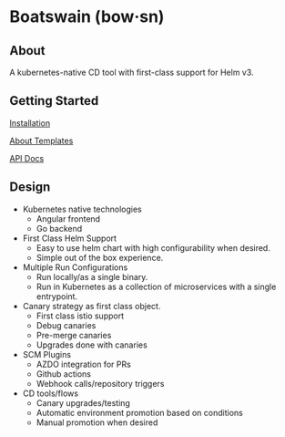 # Boatswain (bow·sn)

## About
A kubernetes-native CD tool with first-class support for Helm v3.

## Getting Started
[Installation](https://redsailtechnologies.github.io/boatswain/installation.html)

[About Templates](https://redsailtechnologies.github.io/boatswain/templates.html)

[API Docs](https://redsailtechnologies.github.io/boatswain/api.html)

## Design
* Kubernetes native technologies
  * Angular frontend
  * Go backend
* First Class Helm Support
  * Easy to use helm chart with high configurability when desired.
  * Simple out of the box experience.
* Multiple Run Configurations
  * Run locally/as a single binary.
  * Run in Kubernetes as a collection of microservices with a single entrypoint.
* Canary strategy as first class object.
  * First class istio support
  * Debug canaries
  * Pre-merge canaries
  * Upgrades done with canaries
* SCM Plugins
  * AZDO integration for PRs
  * Github actions
  * Webhook calls/repository triggers
* CD tools/flows
  * Canary upgrades/testing
  * Automatic environment promotion based on conditions
  * Manual promotion when desired